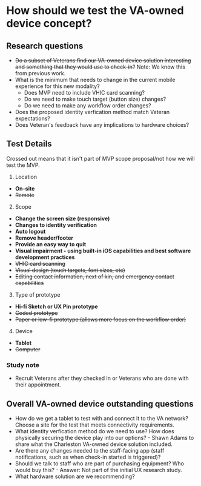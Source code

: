# How should we test the VA-owned device concept?

## Research questions
- ~~Do a subset of Veterans find our VA-owned device solution interesting and something that they would use to check-in?~~ Note: We know this from previous work.
- What is the minimum that needs to change in the current mobile experience for this new modality?
  - Does MVP need to include VHIC card scanning?
  - Do we need to make touch target (button size) changes?
  - Do we need to make any workflow order changes?
- Does the proposed identity verfication method match Veteran expectations?
- Does Veteran's feedback have any implications to hardware choices?

## Test Details
Crossed out means that it isn't part of MVP scope proposal/not how we will test the MVP.

1. Location
  - **On-site**
  - ~~Remote~~
2. Scope
  - **Change the screen size (responsive)**
  - **Changes to identity verification**
  - **Auto logout**
  - **Remove header/footer**
  - **Provide an easy way to quit**
  - **Visual impairment - using built-in iOS capabilities and best software development practices**
  - ~~VHIC card scanning~~
  - ~~Visual design (touch targets, font sizes, etc)~~
  - ~~Editing contact information, next of kin, and emergency contact capabilities~~
3. Type of prototype
  - **Hi-fi Sketch or UX Pin prototype**
  - ~~Coded prototype~~
  - ~~Paper or low-fi prototype (allows more focus on the workflow order)~~
4. Device
  - **Tablet**
  - ~~Computer~~

### Study note
- Recruit Veterans after they checked in or Veterans who are done with their appointment.

## Overall VA-owned device outstanding questions
- How do we get a tablet to test with and connect it to the VA network? Choose a site for the test that meets connectivity requirements.
- What identity verfication method do we need to use? How does physically securing the device play into our options? - Shawn Adams to share what the Charleston VA-owned device solution included.
- Are there any changes needed to the staff-facing app (staff notifications, such as when check-in started is triggered)?
- Should we talk to staff who are part of purchasing equipment? Who would buy this? - Answer: Not part of the initial UX research study.
- What hardware solution are we recommending? 
